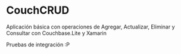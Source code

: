 # CouchCRUD
Aplicación básica con operaciones de Agregar, Actualizar, Eliminar y Consultar con Couchbase.Lite y Xamarin

Pruebas de integración :P
